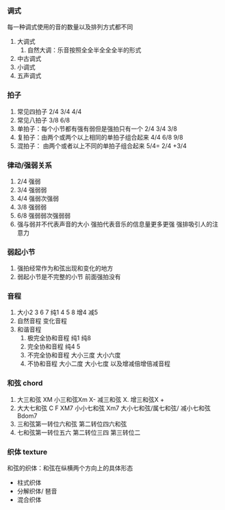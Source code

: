 ### 调式
每一种调式使用的音的数量以及排列方式都不同
1. 大调式
	1. 自然大调：乐音按照全全半全全全半的形式
2. 中古调式
3. 小调式
4. 五声调式
### 拍子
1. 常见四拍子 2/4 3/4 4/4
2. 常见八拍子 3/8 6/8
3. 单拍子：每个小节都有强有弱但是强拍只有一个 2/4 3/4 3/8
4. 复拍子：由两个或两个以上相同的单拍子组合起来 4/4 6/8 9/8
5. 混拍子： 由两个或者以上不同的单拍子组合起来 5/4= 2/4 +3/4
### 律动/强弱关系
1. 2/4 强弱
2. 3/4 强弱弱
3. 4/4 强弱次强弱
4. 3/8 强弱弱
5. 6/8 强弱弱次强弱弱
6. 强与弱并不代表声音的大小 强拍代表音乐的信息量更多更强 强排吸引人的注意力
### 弱起小节
1. 强拍经常作为和弦出现和变化的地方
2. 弱起小节是不完整的小节 前面强拍没有
### 音程
1. 大小2 3 6 7 纯1 4 5 8 增4 减5
2. 自然音程 变化音程
3. 和谐音程 
	1. 极完全协和音程 纯1 纯8
	2. 完全协和音程 纯4 5
	3. 不完全协和音程 大小三度 大小六度
	4. 不协和音程 大小二度 大小七度 以及增减倍增倍减音程
### 和弦 chord
1. 大三和弦 XM 小三和弦Xm X-  减三和弦 X. 增三和弦X +
2. 大大七和弦 C F XM7  小小七和弦 Xm7  大小七和弦/属七和弦/ 减小七和弦 Bdom7
3. 三和弦第一转位六和弦 第二转位四六和弦
4. 七和弦第一转位五六 第二转位三四 第三转位二
### 织体 texture
和弦的织体：和弦在纵横两个方向上的具体形态
- 柱式织体
- 分解织体/ 琶音
- 混合织体

